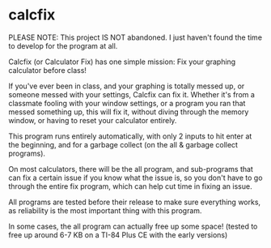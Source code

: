 # calcfix

PLEASE NOTE: This project IS NOT abandoned. I just haven't found the time to develop for the program at all.

Calcfix (or Calculator Fix) has one simple mission:
Fix your graphing calculator before class!

If you've ever been in class, and your graphing is totally messed up, or someone messed with your settings, Calcfix can fix it. Whether it's from a classmate fooling with your window settings, or a program you ran that messed something up, this will fix it, without diving through the memory window, or having to reset your calculator entirely.

This program runs entirely automatically, with only 2 inputs to hit enter at the beginning, and for a garbage collect (on the all & garbage collect programs).

On most calculators, there will be the all program, and sub-programs that can fix a certain issue if you know what the issue is, so you don't have to go through the entire fix program, which can help cut time in fixing an issue.

All programs are tested before their release to make sure everything works, as reliability is the most important thing with this program.

In some cases, the all program can actually free up some space! (tested to free up around 6-7 KB on a TI-84 Plus CE with the early versions)
